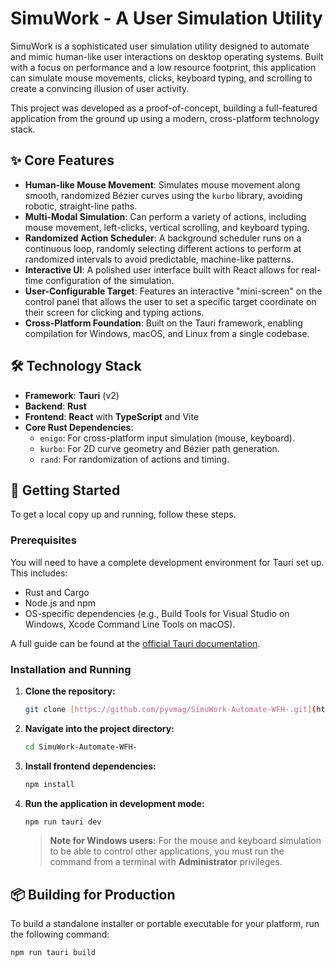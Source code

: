# SimuWork - A User Simulation Utility

SimuWork is a sophisticated user simulation utility designed to automate and mimic human-like user interactions on desktop operating systems. Built with a focus on performance and a low resource footprint, this application can simulate mouse movements, clicks, keyboard typing, and scrolling to create a convincing illusion of user activity.

This project was developed as a proof-of-concept, building a full-featured application from the ground up using a modern, cross-platform technology stack.

## ✨ Core Features

* **Human-like Mouse Movement**: Simulates mouse movement along smooth, randomized Bézier curves using the `kurbo` library, avoiding robotic, straight-line paths.
* **Multi-Modal Simulation**: Can perform a variety of actions, including mouse movement, left-clicks, vertical scrolling, and keyboard typing.
* **Randomized Action Scheduler**: A background scheduler runs on a continuous loop, randomly selecting different actions to perform at randomized intervals to avoid predictable, machine-like patterns.
* **Interactive UI**: A polished user interface built with React allows for real-time configuration of the simulation.
* **User-Configurable Target**: Features an interactive "mini-screen" on the control panel that allows the user to set a specific target coordinate on their screen for clicking and typing actions.
* **Cross-Platform Foundation**: Built on the Tauri framework, enabling compilation for Windows, macOS, and Linux from a single codebase.

## 🛠️ Technology Stack

* **Framework**: **Tauri** (v2)
* **Backend**: **Rust**
* **Frontend**: **React** with **TypeScript** and Vite
* **Core Rust Dependencies**:
    * `enigo`: For cross-platform input simulation (mouse, keyboard).
    * `kurbo`: For 2D curve geometry and Bézier path generation.
    * `rand`: For randomization of actions and timing.

## 🚀 Getting Started

To get a local copy up and running, follow these steps.

### Prerequisites

You will need to have a complete development environment for Tauri set up. This includes:
* Rust and Cargo
* Node.js and npm
* OS-specific dependencies (e.g., Build Tools for Visual Studio on Windows, Xcode Command Line Tools on macOS).

A full guide can be found at the [official Tauri documentation](https://tauri.app/v1/guides/getting-started/prerequisites).

### Installation and Running

1.  **Clone the repository:**
    ```bash
    git clone [https://github.com/pyvmag/SimuWork-Automate-WFH-.git](https://github.com/pyvmag/SimuWork-Automate-WFH-.git)
    ```
2.  **Navigate into the project directory:**
    ```bash
    cd SimuWork-Automate-WFH-
    ```
3.  **Install frontend dependencies:**
    ```bash
    npm install
    ```
4.  **Run the application in development mode:**
    ```bash
    npm run tauri dev
    ```
    > **Note for Windows users:** For the mouse and keyboard simulation to be able to control other applications, you must run the command from a terminal with **Administrator** privileges.

## 📦 Building for Production

To build a standalone installer or portable executable for your platform, run the following command:

```bash
npm run tauri build
